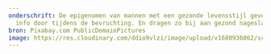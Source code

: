 ```yaml
---
onderschrift: De epigenomen van mannen met een gezonde levensstijl geven deze
  info door tijdens de bevruchting. En dragen zo bij aan gezond nageslacht.
bron: Pixabay.com PublicDomainPictures
image: https://res.cloudinary.com/ddio9vlzi/image/upload/v1680936062/sciencegeek/posts/vader-baby-slaap.jpg
---
```

